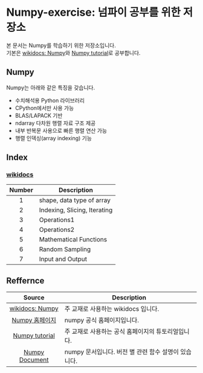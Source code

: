 # Numpy-exercise: 넘파이 공부를 위한 저장소
본 문서는 Numpy를 학습하기 위한 저장소입니다. <br/>
기본은 [wikidocs: Numpy](https://wikidocs.net/book/2372)와 [Numpy tutorial](https://numpy.org/devdocs/user/quickstart.html)로 공부합니다.

## Numpy
Numpy는 아래와 같은 특징을 갖습니다.

- 수치해석용 Python 라이브러리
- CPython에서만 사용 가능
- BLAS/LAPACK 기반
- ndarray 다차원 행렬 자료 구조 제공
- 내부 반복문 사용으로 빠른 행렬 연산 가능
- 행렬 인덱싱(array indexing) 기능

## Index
### [wikidocs](./wikidocs_code)
| Number | Description |
|:---:|---|
| 1 | shape, data type of array |
| 2 | Indexing, Slicing, Iterating |
| 3 | Operations1 |
| 4 | Operations2 |
| 5 | Mathematical Functions |
| 6 | Random Sampling |
| 7 | Input and Output |

## Reffernce
| Source | Description |
|:---:|---|
| [wikidocs: Numpy](https://wikidocs.net/book/2372) | 주 교재로 사용하는 wikidocs 입니다. |
| [Numpy 홈페이지](https://numpy.org/) | numpy 공식 홈페이지입니다. |
| [Numpy tutorial](https://numpy.org/devdocs/user/quickstart.html) | 주 교재로 사용하는 공식 홈페이지의 튜토리얼입니다. |
| [Numpy Document](https://numpy.org/doc/) | numpy 문서입니다. 버전 별 관련 함수 설명이 있습니다. |
<br/>